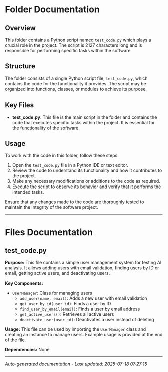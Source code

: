 # Folder Documentation

## Overview
This folder contains a Python script named `test_code.py` which plays a crucial role in the project. The script is 2127 characters long and is responsible for performing specific tasks within the software.

## Structure
The folder consists of a single Python script file, `test_code.py`, which contains the code for the functionality it provides. The script may be organized into functions, classes, or modules to achieve its purpose.

## Key Files
- **test_code.py**: This file is the main script in the folder and contains the code that executes specific tasks within the project. It is essential for the functionality of the software.

## Usage
To work with the code in this folder, follow these steps:
1. Open the `test_code.py` file in a Python IDE or text editor.
2. Review the code to understand its functionality and how it contributes to the project.
3. Make any necessary modifications or additions to the code as required.
4. Execute the script to observe its behavior and verify that it performs the intended tasks.

Ensure that any changes made to the code are thoroughly tested to maintain the integrity of the software project.

---

# Files Documentation

## test_code.py

**Purpose:** This file contains a simple user management system for testing AI analysis. It allows adding users with email validation, finding users by ID or email, getting active users, and deactivating users.

**Key Components:**
- `UserManager`: Class for managing users
  - `add_user(name, email)`: Adds a new user with email validation
  - `get_user_by_id(user_id)`: Finds a user by ID
  - `find_user_by_email(email)`: Finds a user by email address
  - `get_active_users()`: Retrieves all active users
  - `deactivate_user(user_id)`: Deactivates a user instead of deleting

**Usage:** This file can be used by importing the `UserManager` class and creating an instance to manage users. Example usage is provided at the end of the file.

**Dependencies:** None

---
*Auto-generated documentation - Last updated: 2025-07-18 07:27:15*
